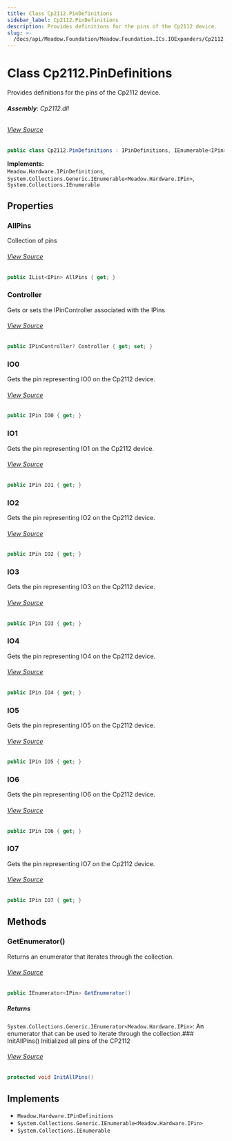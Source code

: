 ```yaml
---
title: Class Cp2112.PinDefinitions
sidebar_label: Cp2112.PinDefinitions
description: Provides definitions for the pins of the Cp2112 device.
slug: >-
  /docs/api/Meadow.Foundation/Meadow.Foundation.ICs.IOExpanders/Cp2112.PinDefinitions
---
```

# Class Cp2112.PinDefinitions
Provides definitions for the pins of the Cp2112 device.

###### **Assembly**: Cp2112.dll
###### [View Source](https://github.com/WildernessLabs/Meadow.Foundation.git/blob/develop/Source/Meadow.Foundation.Peripherals/ICs.IOExpanders.Cp2112/Driver/Cp2112.PinDefinitions.cs#L12)
```csharp title="Declaration"
public class Cp2112.PinDefinitions : IPinDefinitions, IEnumerable<IPin>, IEnumerable
```
**Implements:**  
`Meadow.Hardware.IPinDefinitions`, `System.Collections.Generic.IEnumerable<Meadow.Hardware.IPin>`, `System.Collections.IEnumerable`

## Properties
### AllPins
Collection of pins
###### [View Source](https://github.com/WildernessLabs/Meadow.Foundation.git/blob/develop/Source/Meadow.Foundation.Peripherals/ICs.IOExpanders.Cp2112/Driver/Cp2112.PinDefinitions.cs#L21)
```csharp title="Declaration"
public IList<IPin> AllPins { get; }
```
### Controller
Gets or sets the IPinController associated with the IPins
###### [View Source](https://github.com/WildernessLabs/Meadow.Foundation.git/blob/develop/Source/Meadow.Foundation.Peripherals/ICs.IOExpanders.Cp2112/Driver/Cp2112.PinDefinitions.cs#L24)
```csharp title="Declaration"
public IPinController? Controller { get; set; }
```
### IO0
Gets the pin representing IO0 on the Cp2112 device.
###### [View Source](https://github.com/WildernessLabs/Meadow.Foundation.git/blob/develop/Source/Meadow.Foundation.Peripherals/ICs.IOExpanders.Cp2112/Driver/Cp2112.PinDefinitions.cs#L38)
```csharp title="Declaration"
public IPin IO0 { get; }
```
### IO1
Gets the pin representing IO1 on the Cp2112 device.
###### [View Source](https://github.com/WildernessLabs/Meadow.Foundation.git/blob/develop/Source/Meadow.Foundation.Peripherals/ICs.IOExpanders.Cp2112/Driver/Cp2112.PinDefinitions.cs#L49)
```csharp title="Declaration"
public IPin IO1 { get; }
```
### IO2
Gets the pin representing IO2 on the Cp2112 device.
###### [View Source](https://github.com/WildernessLabs/Meadow.Foundation.git/blob/develop/Source/Meadow.Foundation.Peripherals/ICs.IOExpanders.Cp2112/Driver/Cp2112.PinDefinitions.cs#L60)
```csharp title="Declaration"
public IPin IO2 { get; }
```
### IO3
Gets the pin representing IO3 on the Cp2112 device.
###### [View Source](https://github.com/WildernessLabs/Meadow.Foundation.git/blob/develop/Source/Meadow.Foundation.Peripherals/ICs.IOExpanders.Cp2112/Driver/Cp2112.PinDefinitions.cs#L71)
```csharp title="Declaration"
public IPin IO3 { get; }
```
### IO4
Gets the pin representing IO4 on the Cp2112 device.
###### [View Source](https://github.com/WildernessLabs/Meadow.Foundation.git/blob/develop/Source/Meadow.Foundation.Peripherals/ICs.IOExpanders.Cp2112/Driver/Cp2112.PinDefinitions.cs#L82)
```csharp title="Declaration"
public IPin IO4 { get; }
```
### IO5
Gets the pin representing IO5 on the Cp2112 device.
###### [View Source](https://github.com/WildernessLabs/Meadow.Foundation.git/blob/develop/Source/Meadow.Foundation.Peripherals/ICs.IOExpanders.Cp2112/Driver/Cp2112.PinDefinitions.cs#L93)
```csharp title="Declaration"
public IPin IO5 { get; }
```
### IO6
Gets the pin representing IO6 on the Cp2112 device.
###### [View Source](https://github.com/WildernessLabs/Meadow.Foundation.git/blob/develop/Source/Meadow.Foundation.Peripherals/ICs.IOExpanders.Cp2112/Driver/Cp2112.PinDefinitions.cs#L104)
```csharp title="Declaration"
public IPin IO6 { get; }
```
### IO7
Gets the pin representing IO7 on the Cp2112 device.
###### [View Source](https://github.com/WildernessLabs/Meadow.Foundation.git/blob/develop/Source/Meadow.Foundation.Peripherals/ICs.IOExpanders.Cp2112/Driver/Cp2112.PinDefinitions.cs#L115)
```csharp title="Declaration"
public IPin IO7 { get; }
```
## Methods
### GetEnumerator()
Returns an enumerator that iterates through the collection.
###### [View Source](https://github.com/WildernessLabs/Meadow.Foundation.git/blob/develop/Source/Meadow.Foundation.Peripherals/ICs.IOExpanders.Cp2112/Driver/Cp2112.PinDefinitions.cs#L15)
```csharp title="Declaration"
public IEnumerator<IPin> GetEnumerator()
```

##### Returns

`System.Collections.Generic.IEnumerator<Meadow.Hardware.IPin>`: An enumerator that can be used to iterate through the collection.### InitAllPins()
Initialized all pins of the CP2112
###### [View Source](https://github.com/WildernessLabs/Meadow.Foundation.git/blob/develop/Source/Meadow.Foundation.Peripherals/ICs.IOExpanders.Cp2112/Driver/Cp2112.PinDefinitions.cs#L126)
```csharp title="Declaration"
protected void InitAllPins()
```

## Implements

* `Meadow.Hardware.IPinDefinitions`
* `System.Collections.Generic.IEnumerable<Meadow.Hardware.IPin>`
* `System.Collections.IEnumerable`
